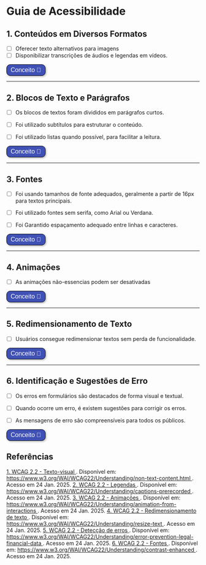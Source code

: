 # Guia de Acessibilidade 

## 1. Conteúdos em Diversos Formatos

- [ ] Oferecer texto alternativos para imagens
- [ ] Disponibilizar transcrições de áudios e legendas em vídeos.

<style>
  .botao-conceito {
    border: 1px solid black;
    padding: 5px 10px;
    border-radius: 10px;
    background-color: #4051B5;
    color: white;
    font-size: 16px;
    cursor: pointer;
    box-shadow: 2px 2px 5px rgba(0, 0, 0, 0.3);
    transition: background-color 0.3s, transform 0.3s;
  }
  .botao-conceito:hover {
    background-color: #0056b3;
    transform: scale(1.05);
  }
</style>

<button title="Conceito conteúdos em diversos formatos" class="botao-conceito" onclick="let el = document.getElementById('diversosFormatos'); el.style.display = el.style.display === 'none' ? 'block' : 'none';">
  Conceito 📖
</button>
<div id="diversosFormatos" style="display: none;">
É importante diversificar os formatos de conteúdo para garantir que pessoas com diferentes habilidades possam acessar informações. Quando possível, utilize diversos para que atenda um demanda maior de público. <a href="#referencia-1">[1]</a> <a href="#referencia-2">[2]</a>

</div>

---

## 2. Blocos de Texto e Parágrafos

- [ ] Os blocos de textos foram divididos em parágrafos curtos.

- [ ] Foi utilizado subtítulos para estruturar o conteúdo.

- [ ] Foi utilizado listas quando possível, para facilitar a leitura.

<button title="Conceito blocos de texto e parágrafos" class="botao-conceito" onclick="let el = document.getElementById('paragrafos'); el.style.display = el.style.display === 'none' ? 'block' : 'none';">
  Conceito 📖
</button>
<div id="paragrafos" style="display: none;">
Textos longos frequentemente apresentam uma estrutura complexa, com múltiplos parágrafos, subtópicos e argumentos interligados. Pessoas com dificuldades de leitura ou organização cognitiva podem ter dificuldade em identificar a estrutura principal, seguir o fluxo do texto e entender a relação entre as diferentes partes. <a href="#referencia-2">[2]</a>
</div>

---

## 3. Fontes

- [ ] Foi usando tamanhos de fonte adequados, geralmente a partir de 16px para textos principais.

- [ ] Foi utilizado fontes sem serifa, como Arial ou Verdana.

- [ ] Foi Garantido espaçamento adequado entre linhas e caracteres.

<button title="Conceito Fontes" class="botao-conceito" onclick="let el = document.getElementById('fonte'); el.style.display = el.style.display === 'none' ? 'block' : 'none';">
  Conceito 📖
</button>
<div id="fonte" style="display: none;">
Uma fonte legível e agradável melhora a experiência do usuário, tornando a leitura mais confortável e eficiente. Isso resulta em maior engajamento, satisfação e tempo de permanência na página. Também torna a leitura mais rápida e fácil que permite que os usuários processem informações de forma mais eficiente, aumentando sua produtividade. <a href="#referencia-6">[6]</a>
</div>

---

## 4. Animações

- [ ] As animações não-essencias podem ser desativadas

<button title="Conceito animações" class="botao-conceito" onclick="let el = document.getElementById('animacoes'); el.style.display = el.style.display === 'none' ? 'block' : 'none';">
  Conceito 📖
</button>
<div id="animacoes" style="display: none;">
Animações podem ser distrativas ou prejudiciais para pessoas com epilepsia ou problemas de atenção. Para mitigar problemas, é recomendado permitir que o usuário pause ou desative animações. <a href="#referencia-3">[3]</a>
</div>

---

## 5. Redimensionamento de Texto

- [ ] Usuários consegue redimensionar textos sem perda de funcionalidade.

<button title="Conceito redimensionamento de texto" class="botao-conceito" onclick="let el = document.getElementById('rediTexto'); el.style.display = el.style.display === 'none' ? 'block' : 'none';">
  Conceito 📖
</button>
<div id="rediTexto" style="display: none;">
 Pessoas com deficiência visual, como baixa visão, daltonismo ou outras condições, podem ter dificuldades significativas com tamanhos de fonte fixos. A capacidade de aumentar ou diminuir o tamanho da fonte permite que esses usuários ajustem o texto para um nível que lhes seja confortável e legível, garantindo o acesso à informação e a inclusão digital. <a href="#referencia-4">[4]</a>
</div>

---

## 6. Identificação e Sugestões de Erro

- [ ] Os erros em formulários são destacados de forma visual e textual.

- [ ] Quando ocorre um erro, é existem sugestões para corrigir os erros.

- [ ] As mensagens de erro são compreensíveis para todos os públicos.

<button title="Conceito identificação e sugestão de erro" class="botao-conceito" onclick="let el = document.getElementById('erros'); el.style.display = el.style.display === 'none' ? 'block' : 'none';">
  Conceito 📖
</button>
<div id="erros" style="display: none;">
 Pessoas com deficiência, idosos ou usuários com pouca familiaridade com tecnologia podem encontrar dificuldades específicas na interação com sistemas digitais. A análise de erros permite identificar barreiras de acessibilidade e desenvolver soluções inclusivas. <a href="#referencia-5">[5]</a>
</div>


## Referências 

<a id="referencia-1" href="https://www.w3.org/WAI/WCAG22/Understanding/non-text-content.html" target="_blank" aria-label="WCAG 2.2 - Non-text Content">
  1. WCAG 2.2 - Texto-visual
</a>. Disponível em: <a href="https://www.w3.org/WAI/WCAG22/Understanding/non-text-content.html" target="_blank" aria-label="Link para WCAG 2.2 - Texto-visual">
  https://www.w3.org/WAI/WCAG22/Understanding/non-text-content.html
</a>. Acesso em 24 Jan. 2025.

<a id="referencia-2" href="https://www.w3.org/WAI/WCAG22/Understanding/captions-prerecorded" target="_blank" aria-label="WCAG 2.2 - Non-text Content">
  2. WCAG 2.2 - Legendas
</a>. Disponível em: <a href="https://www.w3.org/WAI/WCAG22/Understanding/captions-prerecorded" target="_blank" aria-label="Link para WCAG 2.2 - Legendas">
  https://www.w3.org/WAI/WCAG22/Understanding/captions-prerecorded
</a>. Acesso em 24 Jan. 2025.

<a id="referencia-3" href="https://www.w3.org/WAI/WCAG22/Understanding/animation-from-interactions" target="_blank" aria-label="WCAG 2.2 - Animações">
  3. WCAG 2.2 - Animações
</a>. Disponível em: <a href="https://www.w3.org/WAI/WCAG22/Understanding/animation-from-interactions" target="_blank" aria-label="Link para WCAG 2.2 - Animações">
  https://www.w3.org/WAI/WCAG22/Understanding/animation-from-interactions
</a>. Acesso em 24 Jan. 2025.

<a id="referencia-4" href="https://www.w3.org/WAI/WCAG22/Understanding/resize-text" target="_blank" aria-label="WCAG 2.2 - Redimensionamento de texto">
  4. WCAG 2.2 - Redimensionamento de texto
</a>. Disponível em: <a href="https://www.w3.org/WAI/WCAG22/Understanding/resize-text" target="_blank" aria-label="Link para WCAG 2.2 - Redimensionamento de texto">
  https://www.w3.org/WAI/WCAG22/Understanding/resize-text
</a>. Acesso em 24 Jan. 2025.

<a id="referencia-5" href="https://www.w3.org/WAI/WCAG22/Understanding/error-prevention-legal-financial-data" target="_blank" aria-label="WCAG 2.2 - Detecção de erros">
  5. WCAG 2.2 - Detecção de erros
</a>. Disponível em: <a href="https://www.w3.org/WAI/WCAG22/Understanding/error-prevention-legal-financial-data" target="_blank" aria-label="Link para WCAG 2.2 - Detecção de erros">
  https://www.w3.org/WAI/WCAG22/Understanding/error-prevention-legal-financial-data
</a>. Acesso em 24 Jan. 2025.

<a id="referencia-6" href="https://www.w3.org/WAI/WCAG22/Understanding/contrast-enhanced" target="_blank" aria-label="WCAG 2.2 - Fontes">
  6. WCAG 2.2 - Fontes
</a>. Disponível em: <a href="https://www.w3.org/WAI/WCAG22/Understanding/contrast-enhanced" target="_blank" aria-label="Link para WCAG 2.2 - Fontes">
  https://www.w3.org/WAI/WCAG22/Understanding/contrast-enhanced
</a>. Acesso em 24 Jan. 2025.